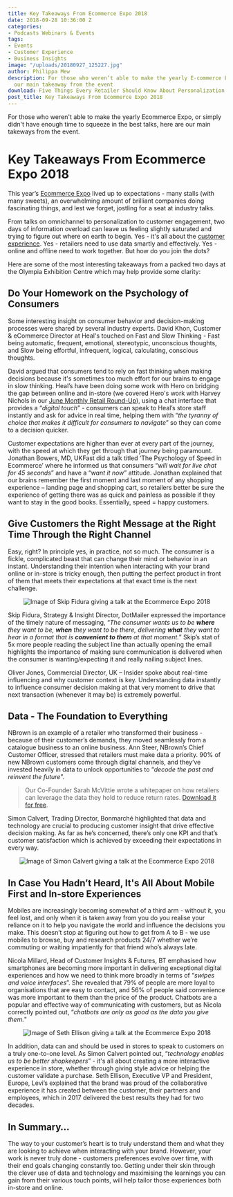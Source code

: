 ```yaml
---
title: Key Takeaways From Ecommerce Expo 2018
date: 2018-09-28 10:36:00 Z
categories:
- Podcasts Webinars & Events
tags:
- Events
- Customer Experience
- Business Insights
image: "/uploads/20180927_125227.jpg"
author: Philippa Mew
description: For those who weren’t able to make the yearly E-commerce Expo, here are
  our main takeaway from the event
download: Five Things Every Retailer Should Know About Personalization
post_title: Key Takeaways From Ecommerce Expo 2018
---
```


For those who weren't able to make the yearly Ecommerce Expo, or simply didn't have enough time to squeeze in the best talks, here are our main takeways from the event.

# Key Takeaways From Ecommerce Expo 2018

This year’s [Ecommerce Expo](https://www.ecommerceexpo.co.uk/) lived up to expectations - many stalls (with many sweets), an overwhelming amount of brilliant companies doing fascinating things, and lest we forget, jostling for a seat at industry talks.

From talks on omnichannel to personalization to customer engagement, two days of information overload can leave us feeling slightly saturated and trying to figure out where on earth to begin. Yes - it's all about the [customer experience](https://dressipi.com/solutions/product-experience/). Yes - retailers need to use data smartly and effectively. Yes - online and offline need to work together. But how do you join the dots?

Here are some of the most interesting takeaways from a packed two days at the Olympia Exhibition Centre which may help provide some clarity:

## Do Your Homework on the Psychology of Consumers

Some interesting insight on consumer behavior and decision-making processes were shared by several industry experts. David Khon, Customer & eCommerce Director at Heal's touched on Fast and Slow Thinking - Fast being automatic, frequent, emotional, stereotypic, unconscious thoughts, and Slow being effortful, infrequent, logical, calculating, conscious thoughts.

David argued that consumers tend to rely on fast thinking when making decisions because it's sometimes too much effort for our brains to engage in slow thinking. Heal’s have been doing some work with Hero on bridging the gap between online and in-store (we covered Hero's work with Harvey Nichols in our [June Monthly Retail Round-Up](https://dressipi.com/blog/monthly-retail-round-up-june-2018/)), using a chat interface that provides a “*digital touch*” - consumers can speak to Heal’s store staff instantly and ask for advice in real time, helping them with “*the tyranny of choice that makes it difficult for consumers to navigate*” so they can come to a decision quicker.

Customer expectations are higher than ever at every part of the journey, with the speed at which they get through that journey being paramount. Jonathan Bowers, MD, UKFast did a talk titled ‘The Psychology of Speed in Ecommerce’ where he informed us that consumers “*will wait for live chat for 45 seconds*” and have a “*want it now*” attitude. Jonathan explained that our brains remember the first moment and last moment of any shopping experience – landing page and shopping cart, so retailers better be sure the experience of getting there was as quick and painless as possible if they want to stay in the good books. Essentially, speed = happy customers.

## Give Customers the Right Message at the Right Time Through the Right Channel

Easy, right? In principle yes, in practice, not so much. The consumer is a fickle, complicated beast that can change their mind or behavior in an instant. Understanding their intention when interacting with your brand online or in-store is tricky enough, then putting the perfect product in front of them that meets their expectations at that exact time is the next challenge. 

<p style="text-align:center"><img style="margin-left: 0px" alt="Image of Skip Fidura giving a talk at the Ecommerce Expo 2018" src="/uploads/IMG_5565.JPG"/></p>

Skip Fidura, Strategy & Insight Director, DotMailer expressed the importance of the timely nature of messaging, “*The consumer wants us to be **where** they want to be, **when** they want to be there, delivering **what** they want to hear in a format that is **convenient to them** at that moment.*” Skip’s stat of 5x more people reading the subject line than actually opening the email highlights the importance of making sure communication is delivered when the consumer is wanting/expecting it and really nailing subject lines.

Oliver Jones, Commercial Director, UK – Insider spoke about real-time influencing and why customer context is key. Understanding data instantly to influence consumer decision making at that very moment to drive that next transaction (whenever it may be) is extremely powerful.

## Data - The Foundation to Everything

NBrown is an example of a retailer who transformed their business - because of their customer’s demands, they moved seamlessly from a catalogue business to an online business. Ann Steer, NBrown’s Chief Customer Officer, stressed that retailers must make data a priority. 90% of new NBrown customers come through digital channels, and they’ve invested heavily in data to unlock opportunities to “*decode the past and reinvent the future*”.

> Our Co-Founder Sarah McVittie wrote a whitepaper on how retailers can leverage the data they hold to reduce return rates. [Download it for free](https://dressipi.com/downloads/how-to-make-your-data-work-harder-to-reduce-garment-return-rates-whitepaper/).

Simon Calvert, Trading Director, Bonmarché highlighted that data and technology are crucial to producing customer insight that drive effective decision making. As far as he’s concerned, there’s only one KPI and that’s customer satisfaction which is achieved by exceeding their expectations in every way.

<p style="text-align:center"><img style="margin-left: 0px" alt="Image of Simon Calvert giving a talk at the Ecommerce Expo 2018" src="/uploads/IMG_5561.JPG"/></p>

## In Case You Hadn’t Heard, It's All About Mobile First and In-store Experiences

Mobiles are increasingly becoming somewhat of a third arm - without it, you feel lost, and only when it is taken away from you do you realise your reliance on it to help you navigate the world and influence the decisions you make. This doesn’t stop at figuring out how to get from A to B - we use mobiles to browse, buy and research products 24/7 whether we’re commuting or waiting impatiently for that friend who’s always late.

Nicola Millard, Head of Customer Insights & Futures, BT emphasised how smartphones are becoming more important in delivering exceptional digital experiences and how we need to think more broadly in terms of “*swipes and voice interfaces*”. She revealed that 79% of people are more loyal to organisations that are easy to contact, and 56% of people said convenience was more important to them than the price of the product. Chatbots are a popular and effective way of communicating with customers, but as Nicola correctly pointed out, “*chatbots are only as good as the data you give them.*" 

<p style="text-align:center"><img style="margin-left: 0px" alt="Image of Seth Ellison giving a talk at the Ecommerce Expo 2018" src="/uploads/IMG_5569.JPG"/></p>

In addition, data can and should be used in stores to speak to customers on a truly one-to-one level. As Simon Calvert pointed out, “*technology enables us to be better shopkeepers*” - it's all about creating a more interactive experience in store, whether through giving style advice or helping the customer validate a purchase. Seth Ellison, Executive VP and President, Europe, Levi’s explained that the brand was proud of the collaborative experience it has created between the customer, their partners and employees, which in 2017 delivered the best results they had for two decades.

## In Summary…

The way to your customer’s heart is to truly understand them and what they are looking to achieve when interacting with your brand. However, your work is never truly done - customers preferences evolve over time, with their end goals changing constantly too. Getting under their skin through the clever use of data and technology and maximising the learnings you can gain from their various touch points, will help tailor those experiences both in-store and online. 
